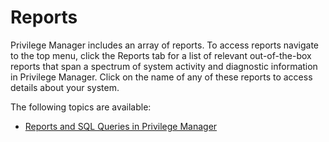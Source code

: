 [title]: # (Reports)
[tags]: # (overview)
[priority]: # (7000)
# Reports

Privilege Manager includes an array of reports. To access reports navigate to the top menu, click the Reports tab for a list of relevant out-of-the-box reports that span a spectrum of system activity and diagnostic information in Privilege Manager. Click on the name of any of these reports to access details about your system.

The following topics are available:

* [Reports and SQL Queries in Privilege Manager](reports-queries.md)
